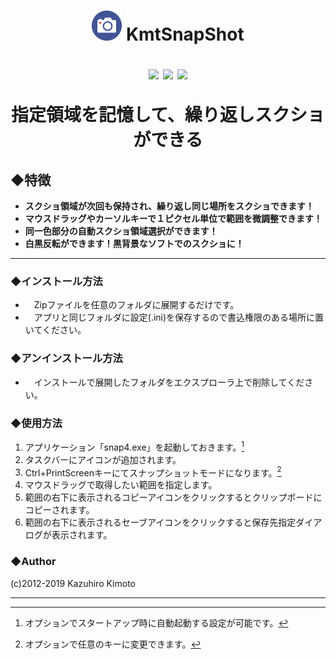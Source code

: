 <h1 align="center">

![](docs/snap4logo.png) KmtSnapShot

![](https://img.shields.io/badge/version-v4.0.9-green)
![](https://img.shields.io/github/repo-size/kaz-tezza/snap4)
![](https://img.shields.io/badge/Author-kaztezza-blue)

指定領域を記憶して、繰り返しスクショができる

</h1>
<p></p>


## ◆特徴

-  **スクショ領域が次回も保持され、繰り返し同じ場所をスクショできます！**
-  **マウスドラッグやカーソルキーで１ピクセル単位で範囲を微調整できます！**
-  **同一色部分の自動スクショ領域選択ができます！**
-  **白黒反転ができます！黒背景なソフトでのスクショに！**


--------------

### ◆インストール方法
-  　Zipファイルを任意のフォルダに展開するだけです。<br>
-  　アプリと同じフォルダに設定(.ini)を保存するので書込権限のある場所に置いてください。


### ◆アンインストール方法
-  　インストールで展開したフォルダをエクスプローラ上で削除してください。


### ◆使用方法
1. アプリケーション「snap4.exe」を起動しておきます。[^1]
2. タスクバーにアイコンが追加されます。
3. Ctrl+PrintScreenキーにてスナップショットモードになります。[^2]
4. マウスドラッグで取得したい範囲を指定します。
5. 範囲の右下に表示されるコピーアイコンをクリックするとクリップボードにコピーされます。
6. 範囲の右下に表示されるセーブアイコンをクリックすると保存先指定ダイアログが表示されます。

[^1]: オプションでスタートアップ時に自動起動する設定が可能です。
[^2]: オプションで任意のキーに変更できます。

### ◆Author
(c)2012-2019 Kazuhiro Kimoto

---